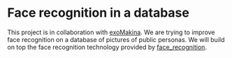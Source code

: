 # Face recognition in a database

This project is in collaboration with [exoMakina](http://www.exomakina.fr/eXo_maKina/eXo_maKina.html). We are trying to improve face recognition on a database of pictures of public personas. We will build on top 
the face recognition technology provided by [face_recognition](https://github.com/ageitgey/face_recognition).



